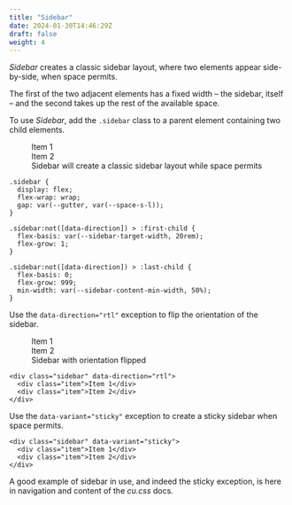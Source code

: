```yaml
---
title: "Sidebar"
date: 2024-01-30T14:46:29Z
draft: false
weight: 4
---
```


*Sidebar* creates a classic sidebar layout, where two elements appear side-by-side, when space permits. 

The first of the two adjacent elements has a fixed width – the sidebar, itself – and the second takes up the rest of the available space.

To use *Sidebar*, add the `.sidebar` class to a parent element containing two child elements.  

<figure>
  <div class="demo | sidebar">
    <div class="item">Item 1</div>
    <div class="item">Item 2</div>
  </div>
  <figcaption>Sidebar will create a classic sidebar layout while space permits</figcaption>
</figure>

```
.sidebar {
  display: flex;
  flex-wrap: wrap;
  gap: var(--gutter, var(--space-s-l));
}

.sidebar:not([data-direction]) > :first-child {
  flex-basis: var(--sidebar-target-width, 20rem);
  flex-grow: 1;
}

.sidebar:not([data-direction]) > :last-child {
  flex-basis: 0;
  flex-grow: 999;
  min-width: var(--sidebar-content-min-width, 50%);
}
```

Use the `data-direction="rtl"` exception to flip the orientation of the sidebar.


<figure>
  <div class="demo | sidebar" data-direction="rtl">
    <div class="item">Item 1</div>
    <div class="item">Item 2</div>
  </div>
  <figcaption>Sidebar with orientation flipped</figcaption>
</figure>

```
<div class="sidebar" data-direction="rtl">
  <div class="item">Item 1</div>
  <div class="item">Item 2</div>
</div>
```

Use the `data-variant="sticky"` exception to create a sticky sidebar when space permits.

```
<div class="sidebar" data-variant="sticky">
  <div class="item">Item 1</div>
  <div class="item">Item 2</div>
</div>
```

A good example of sidebar in use, and indeed the sticky exception, is here in navigation and content of the *cu.css* docs.